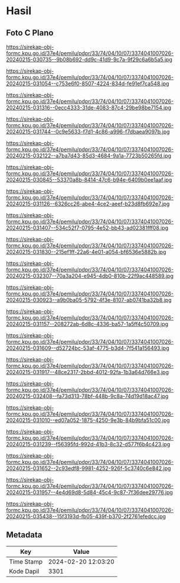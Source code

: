 # Hasil

## Foto C Plano

https://sirekap-obj-formc.kpu.go.id/37e4/pemilu/pdpr/33/74/04/10/07/3374041007026-20240215-030735--9b08b692-dd9c-41d9-9c7a-9f29c6a6b5a5.jpg

https://sirekap-obj-formc.kpu.go.id/37e4/pemilu/pdpr/33/74/04/10/07/3374041007026-20240215-031054--c753e6f0-8507-4224-834d-fe91ef7ca548.jpg

https://sirekap-obj-formc.kpu.go.id/37e4/pemilu/pdpr/33/74/04/10/07/3374041007026-20240215-031316--0ecc4333-31de-4083-87c4-29be98be7154.jpg

https://sirekap-obj-formc.kpu.go.id/37e4/pemilu/pdpr/33/74/04/10/07/3374041007026-20240215-031744--0c9e5633-f7d1-4c86-a996-f7dbaea9097b.jpg

https://sirekap-obj-formc.kpu.go.id/37e4/pemilu/pdpr/33/74/04/10/07/3374041007026-20240215-032122--a7ba7d43-85d3-4684-9a1a-7723b50265fd.jpg

https://sirekap-obj-formc.kpu.go.id/37e4/pemilu/pdpr/33/74/04/10/07/3374041007026-20240215-030845--53370a8b-8414-47c6-b94e-6409b0ee1aaf.jpg

https://sirekap-obj-formc.kpu.go.id/37e4/pemilu/pdpr/33/74/04/10/07/3374041007026-20240215-031126--6326cc26-abe4-4ce2-aeef-b23d8fb692e7.jpg

https://sirekap-obj-formc.kpu.go.id/37e4/pemilu/pdpr/33/74/04/10/07/3374041007026-20240215-031407--534c52f7-0795-4e52-bb43-ad02381fff08.jpg

https://sirekap-obj-formc.kpu.go.id/37e4/pemilu/pdpr/33/74/04/10/07/3374041007026-20240215-031830--215ef1ff-22a6-4e01-a054-bf6536e5882b.jpg

https://sirekap-obj-formc.kpu.go.id/37e4/pemilu/pdpr/33/74/04/10/07/3374041007026-20240215-032307--70a3a204-e945-4db0-810b-22f9ac448589.jpg

https://sirekap-obj-formc.kpu.go.id/37e4/pemilu/pdpr/33/74/04/10/07/3374041007026-20240215-030923--a9b0ba05-5792-4f3e-8107-ab0741ba32b8.jpg

https://sirekap-obj-formc.kpu.go.id/37e4/pemilu/pdpr/33/74/04/10/07/3374041007026-20240215-031157--208272ab-6d8c-4336-ba57-1a5ff4c50709.jpg

https://sirekap-obj-formc.kpu.go.id/37e4/pemilu/pdpr/33/74/04/10/07/3374041007026-20240215-031609--d52724bc-53af-4775-b3d4-7f541a156493.jpg

https://sirekap-obj-formc.kpu.go.id/37e4/pemilu/pdpr/33/74/04/10/07/3374041007026-20240215-031917--48ce2317-2bbd-4012-92fa-1b3a64d766e3.jpg

https://sirekap-obj-formc.kpu.go.id/37e4/pemilu/pdpr/33/74/04/10/07/3374041007026-20240215-032408--fa73d313-78bf-448b-9c8a-74d19d18ac47.jpg

https://sirekap-obj-formc.kpu.go.id/37e4/pemilu/pdpr/33/74/04/10/07/3374041007026-20240215-031010--ed07a052-1875-4250-9e3b-84b9bfa51c00.jpg

https://sirekap-obj-formc.kpu.go.id/37e4/pemilu/pdpr/33/74/04/10/07/3374041007026-20240215-031239--f56395fd-992d-41b3-8c32-d577f6b4c423.jpg

https://sirekap-obj-formc.kpu.go.id/37e4/pemilu/pdpr/33/74/04/10/07/3374041007026-20240215-031652--2c93edf8-9981-4252-926f-5c3740c6e842.jpg

https://sirekap-obj-formc.kpu.go.id/37e4/pemilu/pdpr/33/74/04/10/07/3374041007026-20240215-031957--4e4d69d8-5d84-45c4-9c87-7f36dee29776.jpg

https://sirekap-obj-formc.kpu.go.id/37e4/pemilu/pdpr/33/74/04/10/07/3374041007026-20240215-035438--15f3193d-fb05-439f-b370-2f2761efedcc.jpg


## Metadata

| Key        | Value               |
| ---------- | ------------------- |
| Time Stamp | 2024-02-20 12:03:20 |
| Kode Dapil | 3301                |



